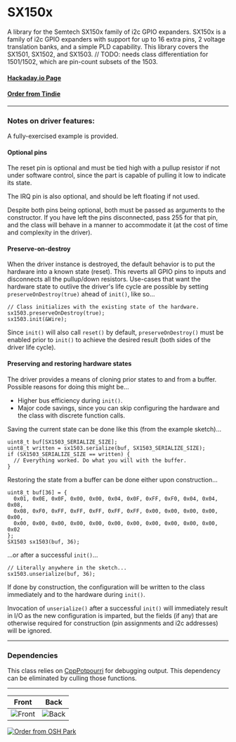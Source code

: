 # SX150x

A library for the Semtech SX150x family of i2c GPIO expanders. SX150x is a family of i2c GPIO expanders with support for up to 16 extra pins, 2 voltage translation banks, and a simple PLD capability. This library covers the SX1501, SX1502, and SX1503.
// TODO: needs class differentiation for 1501/1502, which are pin-count subsets of the 1503.

#### [Hackaday.io Page](https://hackaday.io/project/168368-sx1503-breakout)

#### [Order from Tindie](https://www.tindie.com/products/18522/)

------------------------

### Notes on driver features:

A fully-exercised example is provided.

#### Optional pins

The reset pin is optional and must be tied high with a pullup resistor if not
under software control, since the part is capable of pulling it low to indicate
its state.

The IRQ pin is also optional, and should be left floating if not used.

Despite both pins being optional, both must be passed as arguments to the
constructor. If you have left the pins disconnected, pass 255 for that pin, and
the class will behave in a manner to accommodate it (at the cost of time and
complexity in the driver).

#### Preserve-on-destroy

When the driver instance is destroyed, the default behavior is to
put the hardware into a known state (reset). This reverts all GPIO pins to
inputs and disconnects all the pullup/down resistors. Use-cases that want the
hardware state to outlive the driver's life cycle are possible by
setting `preserveOnDestroy(true)` ahead of `init()`, like so...

    // Class initializes with the existing state of the hardware.
    sx1503.preserveOnDestroy(true);
    sx1503.init(&Wire);

Since `init()` will also call `reset()` by default, `preserveOnDestroy()` must be
enabled prior to `init()` to achieve the desired result (both sides of the driver life cycle).

#### Preserving and restoring hardware states

The driver provides a means of cloning prior states to and from a buffer.
Possible reasons for doing this might be...

  * Higher bus efficiency during `init()`.
  * Major code savings, since you can skip configuring the hardware and the class with discrete function calls.

Saving the current state can be done like this (from the example sketch)...

    uint8_t buf[SX1503_SERIALIZE_SIZE];
    uint8_t written = sx1503.serialize(buf, SX1503_SERIALIZE_SIZE);
    if (SX1503_SERIALIZE_SIZE == written) {
      // Everything worked. Do what you will with the buffer.
    }

Restoring the state from a buffer can be done either upon construction...

    uint8_t buf[36] = {
      0x01, 0x0E, 0x0F, 0x00, 0x00, 0x04, 0x0F, 0xFF, 0xF0, 0x04, 0x04, 0x08,
      0x08, 0xF0, 0xFF, 0xFF, 0xFF, 0xFF, 0xFF, 0x00, 0x00, 0x00, 0x00, 0x00,
      0x00, 0x00, 0x00, 0x00, 0x00, 0x00, 0x00, 0x00, 0x00, 0x00, 0x00, 0x02
    };
    SX1503 sx1503(buf, 36);

...or after a successful `init()`...

    // Literally anywhere in the sketch...
    sx1503.unserialize(buf, 36);

If done by construction, the configuration will be written to the class immediately
and to the hardware during `init()`.

Invocation of `unserialize()` after a successful `init()` will immediately result
in I/O as the new configuration is imparted, but the fields (if any) that are
otherwise required for construction (pin assignments and i2c addresses) will be ignored.

------------------------

### Dependencies

This class relies on [CppPotpourri](https://github.com/jspark311/CppPotpourri) for
debugging output. This dependency can be eliminated by culling those functions.

------------------------

Front | Back
:-------:|:------:
![Front](osh-render-front.png)  | ![Back](osh-render-back.png)


[<img src="https://oshpark.com/assets/badge-5b7ec47045b78aef6eb9d83b3bac6b1920de805e9a0c227658eac6e19a045b9c.png" alt="Order from OSH Park">](https://oshpark.com/shared_projects/dKr34y88)
